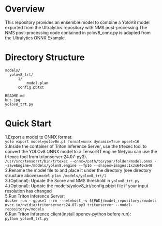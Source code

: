 # Overview
This repository provides an ensemble model to combine a YoloV8 model exported from the Ultralytics repository with NMS post-processing.The NMS post-processing code contained in yolov8_onnx.py is adapted from the Ultralytics ONNX Example.

# Directory Structure
    models/
      yolov8_trt/
          1/
              model.plan
          config.pbtxt
  
    README.md
    bus.jpg
    yolov8_trt.py

# Quick Start
1.Export a model to ONNX format:  
    ```yolo export model=yolov8n.pt format=onnx dynamic=True opset=16```   
2.Inside the container of Triton Inference Server, use the trtexec tool to convert the YOLOv8 ONNX model to a TensorRT engine file(you can use the trtexec tool from tritonserver:24.07-py3).   
    ```/usr/src/tensorrt/bin/trtexec --onnx=/path/to/your/folder/model.onnx --saveEngine=/models/yolov8.engine --fp16 --shapes=images:1x3x640x640``` 
2.Rename the model file to and place it under the directory (see directory structure above).```model.plan /models/yolov8_trt/1```    
3.(Optional): Update the Score and NMS threshold in ```yolov8_trt.py```   
4.(Optional): Update the models/yolov8_trt/config.pbtxt file if your input resolution has changed   
5.Run Triton Inference Server:   
    ```docker run --gpus=1 --rm --net=host -v ${PWD}/model_repository:/models nvcr.io/nvidia/tritonserver:24.07-py3 tritonserver --model-repository=/models```   
6.Run Triton Inference client(install opencv-python before run):   
    ```python yolov8_trt.py```    
